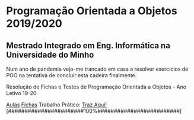 # Programação Orientada a Objetos 2019/2020
## Mestrado Integrado em Eng. Informática na Universidade do Minho 

Num ano de pandemia vejo-me trancado em casa a resolver exercícios de POO na tentativa de concluir esta cadeira finalmente.

Resolução de Fichas e Testes de Programação Orientada a Objetos - Ano Letivo 19-20


[Aulas]
[Fichas]
Trabalho Prático:
[Traz Aqui!]  [#######################100%#########################]

[Aulas]: /Aulas%Teóricas
[Fichas]: /Fichas
[Traz Aqui!]: /Traz%Aqui!

